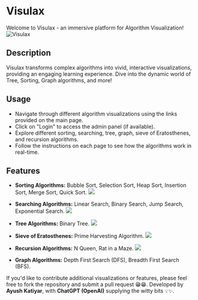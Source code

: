 # Visulax

Welcome to Visulax - an immersive platform for Algorithm Visualization!
![Visulax](./images/demo/Screenshot%202024-06-16%20093936.png)

## Description

Visulax transforms complex algorithms into vivid, interactive visualizations, providing an engaging learning experience. Dive into the dynamic world of Tree, Sorting, Graph algorithms, and more!

## Usage

- Navigate through different algorithm visualizations using the links provided on the main page.
- Click on "Login" to access the admin panel (if available).
- Explore different sorting, searching, tree, graph, sieve of Eratosthenes, and recursion algorithms.
- Follow the instructions on each page to see how the algorithms work in real-time.

## Features

- **Sorting Algorithms:** Bubble Sort, Selection Sort, Heap Sort, Insertion Sort, Merge Sort, Quick Sort.
![](./images/demo/Screenshot%202024-06-16%20093210.png)

- **Searching Algorithms:** Linear Search, Binary Search, Jump Search, Exponential Search.
![](./images/demo/Screenshot%202024-06-16%20093328.png)

- **Tree Algorithms:** Binary Tree.
![](./images/demo/Screenshot%202024-06-16%20093538.png)

- **Sieve of Eratosthenes:** Prime Harvesting Algorithm.
![](./images/demo/Screenshot%202024-06-16%20093131.png)

- **Recursion Algorithms:** N Queen, Rat in a Maze.
![](./images/demo/Screenshot%202024-06-16%20093358.png)

- **Graph Algorithms:** Depth First Search (DFS), Breadth First Search (BFS).




If you'd like to contribute additional visualizations or features, please feel free to fork the repository and submit a pull request 😁😁.
Developed by **Ayush Katiyar**, with **ChatGPT (OpenAI)** supplying the witty bits 💡✨.

